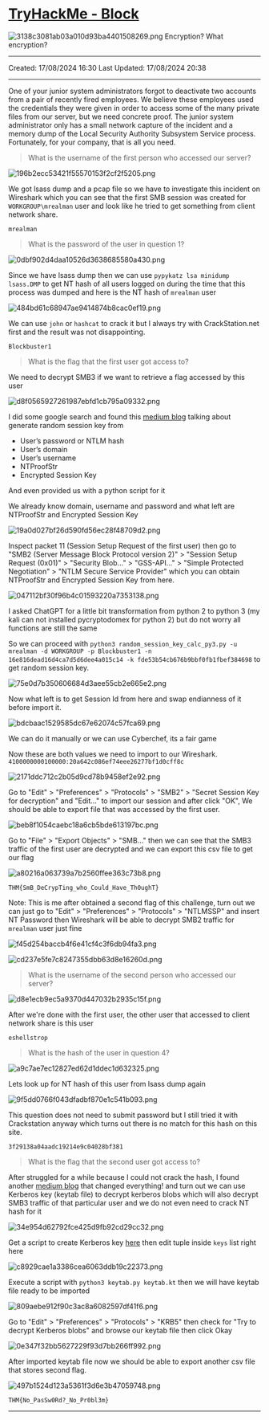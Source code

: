 # [TryHackMe - Block](https://tryhackme.com/r/room/blockroom)
![3138c3081ab03a010d93ba4401508269.png](/_resources/3138c3081ab03a010d93ba4401508269.png)
Encryption? What encryption?
***
Created: 17/08/2024 16:30
Last Updated: 17/08/2024 20:38
***
One of your junior system administrators forgot to deactivate two accounts from a pair of recently fired employees.
We believe these employees used the credentials they were given in order to access some of the many private files from our server, but we need concrete proof.
The junior system administrator only has a small network capture of the incident and a memory dump of the Local Security Authority Subsystem Service process.
Fortunately, for your company, that is all you need.

>What is the username of the first person who accessed our server?

![196b2ecc53421f55570153f2cf2f5205.png](/_resources/196b2ecc53421f55570153f2cf2f5205.png)

We got lsass dump and a pcap file so we have to investigate this incident on Wireshark which you can see that the first SMB session was created for `WORKGROUP\mrealman` user and look like he tried to get something from client network share.

```
mrealman
```

>What is the password of the user in question 1?

![0dbf902d4daa10526d3638685580a430.png](/_resources/0dbf902d4daa10526d3638685580a430.png)

Since we have lsass dump then we can use `pypykatz lsa minidump lsass.DMP` to get NT hash of all users logged on during the time that this process was dumped and here is the NT hash of `mrealman` user

![484bd61c68947ae9414874b8cac0ef19.png](/_resources/484bd61c68947ae9414874b8cac0ef19.png)

We can use `john` or `hashcat` to crack it but I always try with CrackStation.net first and the result was not disappointing.

```
Blockbuster1
```

>What is the flag that the first user got access to?

We need to decrypt SMB3 if we want to retrieve a flag accessed by this user

![d8f0565927261987ebfd1cb795a09332.png](/_resources/d8f0565927261987ebfd1cb795a09332.png)

I did some google search and found this [medium blog](https://medium.com/maverislabs/decrypting-smb3-traffic-with-just-a-pcap-absolutely-maybe-712ed23ff6a2) talking about generate random session key from 
- User’s password or NTLM hash 
- User’s domain
- User’s username
- NTProofStr
- Encrypted Session Key

And even provided us with a python script for it

We already know domain, username and password and what left are NTProofStr and Encrypted Session Key

![19a0d027bf26d590fd56ec28f48709d2.png](/_resources/19a0d027bf26d590fd56ec28f48709d2.png)

Inspect packet 11 (Session Setup Request of the first user) then go to "SMB2 (Server Message Block Protocol version 2)" > "Session Setup Request (0x01)" > "Security Blob..." > "GSS-API..." > "Simple Protected Negotiation" > "NTLM Secure Service Provider" which you can obtain NTProofStr and Encrypted Session Key from here.

![047112bf30f96b4c01593220a7353138.png](/_resources/047112bf30f96b4c01593220a7353138.png)

I asked ChatGPT for a little bit transformation from python 2 to python 3 (my kali can not installed pycryptodomex for python 2) but do not worry all functions are still the same

So we can proceed with `python3 random_session_key_calc_py3.py -u mrealman -d WORKGROUP -p Blockbuster1 -n 16e816dead16d4ca7d5d6dee4a015c14 -k fde53b54cb676b9bbf0fb1fbef384698` to get random session key.

![75e0d7b350606684d3aee55cb2e665e2.png](/_resources/75e0d7b350606684d3aee55cb2e665e2.png)

Now what left is to get Session Id from here and swap endianness of it before import it.

![bdcbaac1529585dc67e62074c57fca69.png](/_resources/bdcbaac1529585dc67e62074c57fca69.png)

We can do it manually or we can use Cyberchef, its a fair game 

Now these are both values we need to import to our Wireshark.
`4100000000100000:20a642c086ef74eee26277bf1d0cff8c`

![2171ddc712c2b05d9cd78b9458ef2e92.png](/_resources/2171ddc712c2b05d9cd78b9458ef2e92.png)

Go to "Edit" > "Preferences" > "Protocols" > "SMB2" > "Secret Session Key for decryption" and "Edit..." to import our session and after click "OK", We should be able to export file that was accessed by the first user.

![beb8f1054caebc18a6cb5bde613197bc.png](/_resources/beb8f1054caebc18a6cb5bde613197bc.png)

Go to "File" > "Export Objects" > "SMB..." then we can see that the SMB3 traffic of the first user are decrypted and we can export this csv file to get our flag

![a80216a063739a7b2560ffee363c73b8.png](/_resources/a80216a063739a7b2560ffee363c73b8.png)

```
THM{SmB_DeCrypTing_who_Could_Have_Th0ughT}
```

Note: This is me after obtained a second flag of this challenge, turn out we can just go to "Edit" > "Preferences" > "Protocols" > "NTLMSSP" and insert NT Password then Wireshark will be able to decrypt SMB2 traffic for `mrealman` user just fine

![f45d254baccb4f6e41cf4c3f6db94fa3.png](/_resources/f45d254baccb4f6e41cf4c3f6db94fa3.png)

![cd237e5fe7c8247355dbb63d8e16260d.png](/_resources/cd237e5fe7c8247355dbb63d8e16260d.png)

>What is the username of the second person who accessed our server?

![d8e1ecb9ec5a9370d447032b2935c15f.png](/_resources/d8e1ecb9ec5a9370d447032b2935c15f.png)

After we're done with the first user, the other user that accessed to client network share is this user

```
eshellstrop
```

>What is the hash of the user in question 4?

![a9c7ae7ec12827ed62d1ddec1d632325.png](/_resources/a9c7ae7ec12827ed62d1ddec1d632325.png)

Lets look up for NT hash of this user from lsass dump again

![9f5dd0766f043dfadbf870e1c541b093.png](/_resources/9f5dd0766f043dfadbf870e1c541b093.png)

This question does not need to submit password but I still tried it with Crackstation anyway which turns out there is no match for this hash on this site.

```
3f29138a04aadc19214e9c04028bf381
```

>What is the flag that the second user got access to?

After struggled for a while because I could not crack the hash, I found another [medium blog](https://medium.com/tenable-techblog/decrypt-encrypted-stub-data-in-wireshark-deb132c076e7) that changed everything! and turn out we can use Kerberos key (keytab file) to decrypt kerberos blobs which will also decrypt SMB3 traffic of that particular user and we do not even need to crack NT hash for it

![34e954d62792fce425d9fb92cd29cc32.png](/_resources/34e954d62792fce425d9fb92cd29cc32.png)

Get a script to create Kerberos key [here](https://github.com/dirkjanm/forest-trust-tools/blob/master/keytab.py) then edit tuple inside `keys` list right here

![c8929cae1a3386cea6063ddb19c22373.png](/_resources/c8929cae1a3386cea6063ddb19c22373.png)

Execute a script with `python3 keytab.py keytab.kt` then we will have keytab file ready to be imported

![809aebe912f90c3ac8a6082597df41f6.png](/_resources/809aebe912f90c3ac8a6082597df41f6.png)

Go to "Edit" > "Preferences" > "Protocols" > "KRB5" then check for "Try to decrypt Kerberos blobs" and browse our keytab file then click Okay

![0e347f32bb5627229f93d7bb266ff992.png](/_resources/0e347f32bb5627229f93d7bb266ff992.png)

After imported keytab file now we should be able to export another csv file that stores second flag.

![497b1524d123a5361f3d6e3b47059748.png](/_resources/497b1524d123a5361f3d6e3b47059748.png)

```
THM{No_PasSw0Rd?_No_Pr0bl3m}
```

***